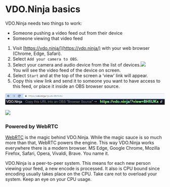 # VDO.Ninja basics

VDO.Ninja needs two things to work:

* Someone pushing a video feed out from their device
* Someone viewing that video feed

1. Visit [https://vdo.ninja/](https://vdo.ninja/) with your web browser (Chrome, Edge, Safari).
2. Select `Add your camera to OBS`.
3. Select your camera and audio device from the list of devices.![](<../.gitbook/assets/camera picker>)\
   You will see the video feed of the device on screen.
4. Select `Start` and at the top of the screen a ‘view’ link will appear.
5. Copy this view link and send it to someone you want to have access to this feed, or place it inside an OBS browser source.

<div align="left">

<img src="../.gitbook/assets/image (1) (2) (1) (1) (1).png" alt="">

</div>

![](../.gitbook/assets/obs)

### Powered by WebRTC

[WebRTC](https://webrtc.org/) is the magic behind VDO.Ninja. While the magic sauce is so much more than that, WebRTC powers the engine. This way VDO.Ninja works everywhere there is a modern browser. MS Edge, Google Chrome, Mozilla Firefox, Safari, Opera, Vivaldi, Brave. You name it.

VDO.Ninja is a peer-to-peer system. This means for each new person viewing your feed, a new encode is processed. It also is CPU bound since encoding usually takes place on the CPU. Take care not to overload your system. Keep an eye on your CPU usage.
